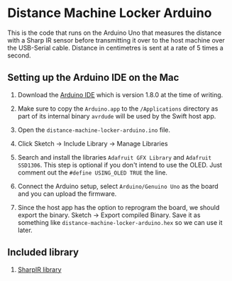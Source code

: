 # Distance Machine Locker Arduino

This is the code that runs on the Arduino Uno that measures the distance with a Sharp IR sensor before transmitting it over to the host machine over the USB-Serial cable. Distance in centimetres is sent at a rate of 5 times a second.

## Setting up the Arduino IDE on the Mac

1. Download the [Arduino IDE](https://www.arduino.cc/en/Main/Software) which is version 1.8.0 at the time of writing.

2. Make sure to copy the `Arduino.app` to the `/Applications` directory as part of its internal binary `avrdude` will be used by the Swift host app.

3. Open the `distance-machine-locker-arduino.ino` file.

4. Click Sketch -> Include Library -> Manage Libraries

5. Search and install the libraries `Adafruit GFX Library` and `Adafruit SSD1306`. This step is optional if you don't intend to use the OLED. Just comment out the `#define USING_OLED TRUE` the line.

6. Connect the Arduino setup, select `Arduino/Genuino Uno` as the board and you can upload the firmware.

7. Since the host app has the option to reprogram the board, we should export the binary. Sketch -> Export compiled Binary. Save it as something like `distance-machine-locker-arduino.hex` so we can use it later.


## Included library
1. [SharpIR library](https://github.com/guillaume-rico/SharpIR)
